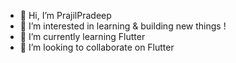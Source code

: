 - 👋 Hi, I’m PrajilPradeep
- 👀 I’m interested in learning & building new things !
- 🌱 I’m currently learning Flutter
- 💞️ I’m looking to collaborate on Flutter 

<!---
PrajilPradeep/PrajilPradeep is a ✨ special ✨ repository because its `README.md` (this file) appears on your GitHub profile.
You can click the Preview link to take a look at your changes.
--->
